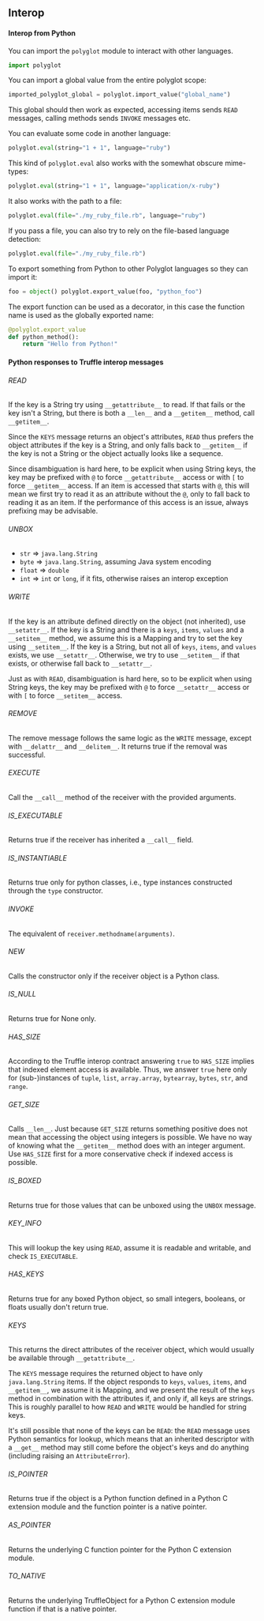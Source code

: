 ## Interop

#### Interop from Python

You can import the `polyglot` module to interact with other languages.

```python
import polyglot
```

You can import a global value from the entire polyglot scope:
```python
imported_polyglot_global = polyglot.import_value("global_name")
```
This global should then work as expected, accessing items sends `READ` messages,
calling methods sends `INVOKE` messages etc.

You can evaluate some code in another language:
```python
polyglot.eval(string="1 + 1", language="ruby")
```

This kind of `polyglot.eval` also works with the somewhat obscure mime-types:
```python
polyglot.eval(string="1 + 1", language="application/x-ruby")
```

It also works with the path to a file:
```python
polyglot.eval(file="./my_ruby_file.rb", language="ruby")
```

If you pass a file, you can also try to rely on the file-based language detection:
```python
polyglot.eval(file="./my_ruby_file.rb")
```

To export something from Python to other Polyglot languages so they can import
it:
```python
foo = object() polyglot.export_value(foo, "python_foo")
```

The export function can be used as a decorator, in this case the function name
is used as the globally exported name:
```python
@polyglot.export_value
def python_method():
    return "Hello from Python!"
```

#### Python responses to Truffle interop messages

###### READ
If the key is a String try using `__getattribute__` to read. If that fails or
the key isn't a String, but there is both a `__len__` and a `__getitem__`
method, call `__getitem__`.

Since the `KEYS` message returns an object's attributes, `READ` thus prefers the
object attributes if the key is a String, and only falls back to `__getitem__`
if the key is not a String or the object actually looks like a sequence.

Since disambiguation is hard here, to be explicit when using String keys, the
key may be prefixed with `@` to force `__getattribute__` access or with `[` to
force `__getitem__` access. If an item is accessed that starts with `@`, this
will mean we first try to read it as an attribute without the `@`, only to fall
back to reading it as an item. If the performance of this access is an issue,
always prefixing may be advisable.

###### UNBOX
* `str` => `java.lang.String`
* `byte` => `java.lang.String`, assuming Java system encoding
* `float` => `double`
* `int` => `int` or `long`, if it fits, otherwise raises an interop exception

###### WRITE
If the key is an attribute defined directly on the object (not inherited), use
`__setattr__`. If the key is a String and there is a `keys`, `items`, `values`
and a `__setitem__` method, we assume this is a Mapping and try to set the key
using `__setitem__`. If the key is a String, but not all of `keys`, `items`, and
`values` exists, we use `__setattr__`. Otherwise, we try to use `__setitem__` if
that exists, or otherwise fall back to `__setattr__`.

Just as with `READ`, disambiguation is hard here, so to be explicit when using
String keys, the key may be prefixed with `@` to force `__setattr__` access or
with `[` to force `__setitem__` access.

###### REMOVE
The remove message follows the same logic as the `WRITE` message, except with
`__delattr__` and `__delitem__`. It returns true if the removal was successful.

###### EXECUTE
Call the `__call__` method of the receiver with the provided arguments.

###### IS_EXECUTABLE
Returns true if the receiver has inherited a `__call__` field.

###### IS_INSTANTIABLE
Returns true only for python classes, i.e., type instances constructed through
the `type` constructor.

###### INVOKE
The equivalent of `receiver.methodname(arguments)`.

###### NEW
Calls the constructor only if the receiver object is a Python class.

###### IS_NULL
Returns true for None only.

###### HAS_SIZE
According to the Truffle interop contract answering `true` to `HAS_SIZE` implies
that indexed element access is available. Thus, we answer `true` here only for
(sub-)instances of `tuple`, `list`, `array.array`, `bytearray`, `bytes`, `str`,
and `range`.

###### GET_SIZE
Calls `__len__`. Just because `GET_SIZE` returns something positive does not
mean that accessing the object using integers is possible. We have no way of
knowing what the `__getitem__` method does with an integer argument. Use
`HAS_SIZE` first for a more conservative check if indexed access is possible.

###### IS_BOXED
Returns true for those values that can be unboxed using the `UNBOX` message.

###### KEY_INFO
This will lookup the key using `READ`, assume it is readable and writable, and
check `IS_EXECUTABLE`.

###### HAS_KEYS
Returns true for any boxed Python object, so small integers, booleans, or floats
usually don't return true.

###### KEYS
This returns the direct attributes of the receiver object, which would usually
be available through `__getattribute__`. 

The `KEYS` message requires the returned object to have only `java.lang.String`
items. If the object responds to `keys`, `values`, `items`, and `__getitem__`,
we assume it is Mapping, and we present the result of the `keys` method in
combination with the attributes if, and only if, all keys are strings. This is
roughly parallel to how `READ` and `WRITE` would be handled for string keys.

It's still possible that none of the keys can be `READ`: the `READ` message uses
Python semantics for lookup, which means that an inherited descriptor with a
`__get__` method may still come before the object's keys and do anything
(including raising an `AttributeError`).

###### IS_POINTER
Returns true if the object is a Python function defined in a Python C extension
module and the function pointer is a native pointer.

###### AS_POINTER
Returns the underlying C function pointer for the Python C extension module.

###### TO_NATIVE
Returns the underlying TruffleObject for a Python C extension module function
if that is a native pointer.
